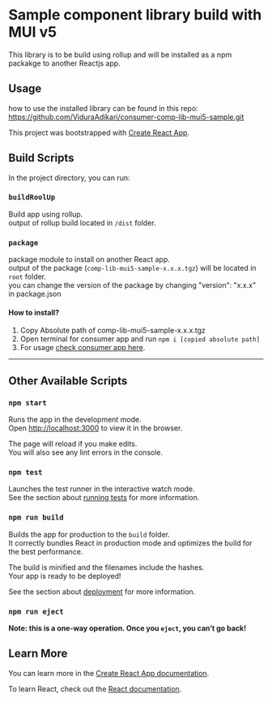 # Sample component library build with MUI v5
This library is to be build using rollup and will be installed as a npm packakge to another Reactjs app.

## Usage 

how to use the installed library can be found in this repo:
https://github.com/ViduraAdikari/consumer-comp-lib-mui5-sample.git


This project was bootstrapped with [Create React App](https://github.com/facebook/create-react-app).

## Build Scripts

In the project directory, you can run:

### `buildRoolUp`

Build app using rollup.\
output of rollup build located in `/dist` folder.

### `package`

package module to install on another React app.\
output of the package (`comp-lib-mui5-sample-x.x.x.tgz`) will be located in `root` folder. \
you can change the version of the package by changing "version": "x.x.x" in package.json

#### How to install?
1. Copy Absolute path of comp-lib-mui5-sample-x.x.x.tgz
2. Open terminal for consumer app and run `npm i [copied absolute path]`
3. For usage [check consumer app here](https://github.com/ViduraAdikari/consumer-comp-lib-mui5-sample.git).
---

## Other Available Scripts

### `npm start`

Runs the app in the development mode.\
Open [http://localhost:3000](http://localhost:3000) to view it in the browser.

The page will reload if you make edits.\
You will also see any lint errors in the console.

### `npm test`

Launches the test runner in the interactive watch mode.\
See the section about [running tests](https://facebook.github.io/create-react-app/docs/running-tests) for more information.

### `npm run build`

Builds the app for production to the `build` folder.\
It correctly bundles React in production mode and optimizes the build for the best performance.

The build is minified and the filenames include the hashes.\
Your app is ready to be deployed!

See the section about [deployment](https://facebook.github.io/create-react-app/docs/deployment) for more information.

### `npm run eject`

**Note: this is a one-way operation. Once you `eject`, you can’t go back!**

## Learn More

You can learn more in the [Create React App documentation](https://facebook.github.io/create-react-app/docs/getting-started).

To learn React, check out the [React documentation](https://reactjs.org/).
